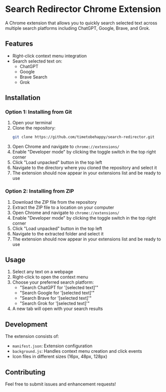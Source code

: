 # Search Redirector Chrome Extension

A Chrome extension that allows you to quickly search selected text across multiple search platforms including ChatGPT, Google, Brave, and Grok.

## Features

- Right-click context menu integration
- Search selected text on:
  - ChatGPT
  - Google
  - Brave Search
  - Grok

## Installation

### Option 1: Installing from Git
1. Open your terminal
2. Clone the repository:
   ```bash
   git clone https://github.com/timetobehappy/search-redirector.git
   ```
3. Open Chrome and navigate to `chrome://extensions/`
4. Enable "Developer mode" by clicking the toggle switch in the top right corner
5. Click "Load unpacked" button in the top left
6. Navigate to the directory where you cloned the repository and select it
7. The extension should now appear in your extensions list and be ready to use

### Option 2: Installing from ZIP
1. Download the ZIP file from the repository
2. Extract the ZIP file to a location on your computer
3. Open Chrome and navigate to `chrome://extensions/`
4. Enable "Developer mode" by clicking the toggle switch in the top right corner
5. Click "Load unpacked" button in the top left
6. Navigate to the extracted folder and select it
7. The extension should now appear in your extensions list and be ready to use

## Usage

1. Select any text on a webpage
2. Right-click to open the context menu
3. Choose your preferred search platform:
   - "Search ChatGPT for '[selected text]'"
   - "Search Google for '[selected text]'"
   - "Search Brave for '[selected text]'"
   - "Search Grok for '[selected text]'"
4. A new tab will open with your search results

## Development

The extension consists of:
- `manifest.json`: Extension configuration
- `background.js`: Handles context menu creation and click events
- Icon files in different sizes (16px, 48px, 128px)

## Contributing

Feel free to submit issues and enhancement requests! 